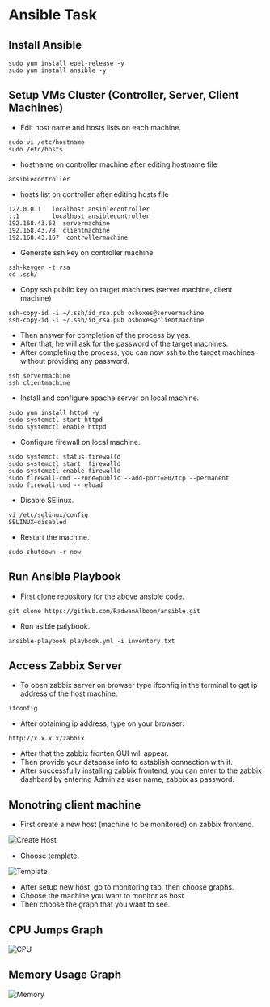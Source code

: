 # Ansible Task

## Install Ansible

```
sudo yum install epel-release -y
sudo yum install ansible -y
```

## Setup VMs Cluster (Controller, Server, Client Machines)

-   Edit host name and hosts lists on each machine.

```
sudo vi /etc/hostname
sudo /etc/hosts
```

- hostname on controller machine after editing hostname file
```
ansiblecontroller
```
- hosts list on controller after editing hosts file
```
127.0.0.1   localhost ansiblecontroller
::1         localhost ansiblecontroller
192.168.43.62  servermachine
192.168.43.78  clientmachine
192.168.43.167  controllermachine
```

-   Generate ssh key on controller machine

```
ssh-keygen -t rsa
cd .ssh/
```

-   Copy ssh public key on target machines (server machine, client machine)

```
ssh-copy-id -i ~/.ssh/id_rsa.pub osboxes@servermachine
ssh-copy-id -i ~/.ssh/id_rsa.pub osboxes@clientmachine
```

-   Then answer for completion of the process by yes.
-   After that, he will ask for the password of the target machines.
-   After completing the process, you can now ssh to the target machines without providing any password.

```
ssh servermachine
ssh clientmachine
```

-   Install and configure apache server on local machine.

```
sudo yum install httpd -y
sudo systemctl start httpd
sudo systemctl enable httpd
```

-   Configure firewall on local machine.

```
sudo systemctl status firewalld
sudo systemctl start  firewalld
sudo systemctl enable firewalld
sudo firewall-cmd --zone=public --add-port=80/tcp --permanent
sudo firewall-cmd --reload
```

-   Disable SElinux.

```
vi /etc/selinux/config
SELINUX=disabled
```

-   Restart the machine.

```
sudo shutdown -r now
```

## Run Ansible Playbook

-   First clone repository for the above ansible code.

```
git clone https://github.com/RadwanAlboom/ansible.git
```

-   Run asible palybook.

```
ansible-playbook playbook.yml -i inventory.txt
```

## Access Zabbix Server

-   To open zabbix server on browser type ifconfig in the terminal to get ip address of the host machine.

```
ifconfig
```

-   After obtaining ip address, type on your browser:

```
http://x.x.x.x/zabbix
```

-   After that the zabbix fronten GUI will appear.
-   Then provide your database info to establish connection with it.
-   After successfully installing zabbix frontend, you can enter to the zabbix dashbard by entering Admin as user name, zabbix as password.

## Monotring client machine

-   First create a new host (machine to be monitored) on zabbix frontend.

![Create Host](https://videos-storing.s3.ap-south-1.amazonaws.com/linux/CreateNewHost.PNG)

-   Choose template.

![Template](https://videos-storing.s3.ap-south-1.amazonaws.com/linux/template.PNG)

-   After setup new host, go to monitoring tab, then choose graphs.
-   Choose the machine you want to monitor as host
-   Then choose the graph that you want to see.

## CPU Jumps Graph

![CPU](https://videos-storing.s3.ap-south-1.amazonaws.com/linux/cpuZabbix.PNG)

## Memory Usage Graph

![Memory](https://videos-storing.s3.ap-south-1.amazonaws.com/linux/memZabbix.PNG)
